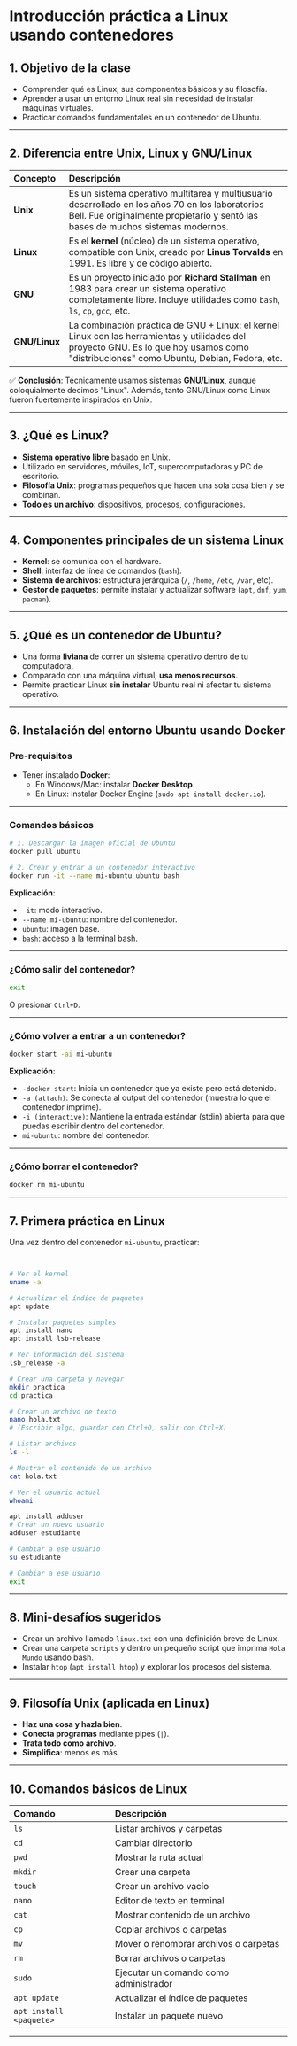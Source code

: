 # Introducción práctica a Linux usando contenedores

## 1. Objetivo de la clase

- Comprender qué es Linux, sus componentes básicos y su filosofía.
- Aprender a usar un entorno Linux real sin necesidad de instalar máquinas virtuales.
- Practicar comandos fundamentales en un contenedor de Ubuntu.

---

## 2. Diferencia entre **Unix**, **Linux** y **GNU/Linux**

| Concepto  | Descripción |
|:----------|:------------|
| **Unix** | Es un sistema operativo multitarea y multiusuario desarrollado en los años 70 en los laboratorios Bell. Fue originalmente propietario y sentó las bases de muchos sistemas modernos. |
| **Linux** | Es el **kernel** (núcleo) de un sistema operativo, compatible con Unix, creado por **Linus Torvalds** en 1991. Es libre y de código abierto. |
| **GNU**   | Es un proyecto iniciado por **Richard Stallman** en 1983 para crear un sistema operativo completamente libre. Incluye utilidades como `bash`, `ls`, `cp`, `gcc`, etc. |
| **GNU/Linux** | La combinación práctica de GNU + Linux: el kernel Linux con las herramientas y utilidades del proyecto GNU. Es lo que hoy usamos como \"distribuciones\" como Ubuntu, Debian, Fedora, etc. |

✅ **Conclusión**: Técnicamente usamos sistemas **GNU/Linux**, aunque coloquialmente decimos \"Linux\". Además, tanto GNU/Linux como Linux fueron fuertemente inspirados en Unix.


---

## 3. ¿Qué es Linux?

- **Sistema operativo libre** basado en Unix.
- Utilizado en servidores, móviles, IoT, supercomputadoras y PC de escritorio.
- **Filosofía Unix**: programas pequeños que hacen una sola cosa bien y se combinan.
- **Todo es un archivo**: dispositivos, procesos, configuraciones.

---

## 4. Componentes principales de un sistema Linux

- **Kernel**: se comunica con el hardware.
- **Shell**: interfaz de línea de comandos (`bash`).
- **Sistema de archivos**: estructura jerárquica (`/`, `/home`, `/etc`, `/var`, etc).
- **Gestor de paquetes**: permite instalar y actualizar software (`apt`, `dnf`, `yum`, `pacman`).

---

## 5. ¿Qué es un contenedor de Ubuntu?

- Una forma **liviana** de correr un sistema operativo dentro de tu computadora.
- Comparado con una máquina virtual, **usa menos recursos**.
- Permite practicar Linux **sin instalar** Ubuntu real ni afectar tu sistema operativo.

---

## 6. Instalación del entorno Ubuntu usando Docker

### Pre-requisitos

- Tener instalado **Docker**:
  - En Windows/Mac: instalar **Docker Desktop**.
  - En Linux: instalar Docker Engine (`sudo apt install docker.io`).

---

### Comandos básicos

```bash
# 1. Descargar la imagen oficial de Ubuntu
docker pull ubuntu

# 2. Crear y entrar a un contenedor interactivo
docker run -it --name mi-ubuntu ubuntu bash
```

**Explicación**:
- `-it`: modo interactivo.
- `--name mi-ubuntu`: nombre del contenedor.
- `ubuntu`: imagen base.
- `bash`: acceso a la terminal bash.

---

### ¿Cómo salir del contenedor?

```bash
exit
```

O presionar `Ctrl+D`.

---

### ¿Cómo volver a entrar a un contenedor?

```bash
docker start -ai mi-ubuntu
```
**Explicación**:
- `-docker start`: Inicia un contenedor que ya existe pero está detenido.
- `-a (attach)`: Se conecta al output del contenedor (muestra lo que el contenedor imprime).
- `-i (interactive)`: Mantiene la entrada estándar (stdin) abierta para que puedas escribir dentro del contenedor.
- `mi-ubuntu`: nombre del contenedor.

---

### ¿Cómo borrar el contenedor?

```bash
docker rm mi-ubuntu
```

---

## 7. Primera práctica en Linux

Una vez dentro del contenedor `mi-ubuntu`, practicar:



```bash


# Ver el kernel
uname -a

# Actualizar el índice de paquetes
apt update

# Instalar paquetes simples 
apt install nano
apt install lsb-release

# Ver información del sistema
lsb_release -a

# Crear una carpeta y navegar
mkdir practica
cd practica

# Crear un archivo de texto
nano hola.txt
# (Escribir algo, guardar con Ctrl+O, salir con Ctrl+X)

# Listar archivos
ls -l

# Mostrar el contenido de un archivo
cat hola.txt

# Ver el usuario actual
whoami

apt install adduser
# Crear un nuevo usuario
adduser estudiante

# Cambiar a ese usuario
su estudiante

# Cambiar a ese usuario
exit

```
---

## 8. Mini-desafíos sugeridos

- Crear un archivo llamado `linux.txt` con una definición breve de Linux.
- Crear una carpeta `scripts` y dentro un pequeño script que imprima `Hola Mundo` usando bash.
- Instalar `htop` (`apt install htop`) y explorar los procesos del sistema.

---

## 9. Filosofía Unix (aplicada en Linux)

- **Haz una cosa y hazla bien**.
- **Conecta programas** mediante pipes (`|`).
- **Trata todo como archivo**.
- **Simplifica**: menos es más.

---

## 10. Comandos básicos de Linux

| Comando | Descripción |
|:--------|:------------|
| `ls` | Listar archivos y carpetas |
| `cd` | Cambiar directorio |
| `pwd` | Mostrar la ruta actual |
| `mkdir` | Crear una carpeta |
| `touch` | Crear un archivo vacío |
| `nano` | Editor de texto en terminal |
| `cat` | Mostrar contenido de un archivo |
| `cp` | Copiar archivos o carpetas |
| `mv` | Mover o renombrar archivos o carpetas |
| `rm` | Borrar archivos o carpetas |
| `sudo` | Ejecutar un comando como administrador |
| `apt update` | Actualizar el índice de paquetes |
| `apt install <paquete>` | Instalar un paquete nuevo |

---

